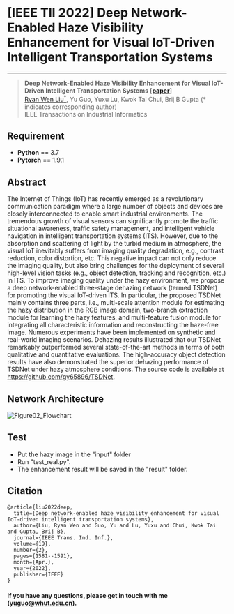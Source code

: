 # [IEEE TII 2022] Deep Network-Enabled Haze Visibility Enhancement for Visual IoT-Driven Intelligent Transportation Systems

---
>**Deep Network-Enabled Haze Visibility Enhancement for Visual IoT-Driven Intelligent Transportation Systems [[paper](https://github.com/gy65896/TSDNet/files/8779116/Deep_Network-Enabled_Haze_Visibility_Enhancement_for_Visual_IoT-Driven_Intelligent_Transportation_Systems.pdf)]**<br>  [Ryan Wen Liu<sup>*</sup>](http://mipc.whut.edu.cn/index.html), Yu Guo, Yuxu Lu, Kwok Tai Chui, Brij B Gupta (* indicates corresponding author) <br> 
>IEEE Transactions on Industrial Informatics



## Requirement ##
* __Python__ == 3.7
* __Pytorch__ == 1.9.1

## Abstract
The Internet of Things (IoT) has recently emerged as a revolutionary communication paradigm where a large number of objects and devices are closely interconnected to enable smart industrial environments. The tremendous growth of visual sensors can significantly promote the traffic situational awareness, traffic safety management, and intelligent vehicle navigation in intelligent transportation systems (ITS). However, due to the absorption and scattering of light by the turbid medium in atmosphere, the visual IoT inevitably suffers from imaging quality degradation, e.g., contrast reduction, color distortion, etc. This negative impact can not only reduce the imaging quality, but also bring challenges for the deployment of several high-level vision tasks (e.g., object detection, tracking and recognition, etc.) in ITS. To improve imaging quality under the hazy environment, we propose a deep network-enabled three-stage dehazing network (termed TSDNet) for promoting the visual IoT-driven ITS. In particular, the proposed TSDNet mainly contains three parts, i.e., multi-scale attention module for estimating the hazy distribution in the RGB image domain, two-branch extraction module for learning the hazy features, and multi-feature fusion module for integrating all characteristic information and reconstructing the haze-free image. Numerous experiments have been implemented on synthetic and real-world imaging scenarios. Dehazing results illustrated that our TSDNet remarkably outperformed several state-of-the-art methods in terms of both qualitative and quantitative evaluations. The high-accuracy object detection results have also demonstrated the superior dehazing performance of TSDNet under hazy atmosphere conditions. The source code is available at https://github.com/gy65896/TSDNet.

## Network Architecture
![Figure02_Flowchart](https://user-images.githubusercontent.com/48637474/233028445-4e0a0e3e-7e32-4833-943f-80f144a6d28f.jpg)

## Test
* Put the hazy image in the "input" folder
* Run "test_real.py". 
* The enhancement result will be saved in the "result" folder.

## Citation

```
@article{liu2022deep,
  title={Deep network-enabled haze visibility enhancement for visual IoT-driven intelligent transportation systems},
  author={Liu, Ryan Wen and Guo, Yu and Lu, Yuxu and Chui, Kwok Tai and Gupta, Brij B},
  journal={IEEE Trans. Ind. Inf.},
  volume={19},
  number={2},
  pages={1581--1591},
  month={Apr.},
  year={2022},
  publisher={IEEE}
}
```

#### If you have any questions, please get in touch with me (yuguo@whut.edu.cn).
